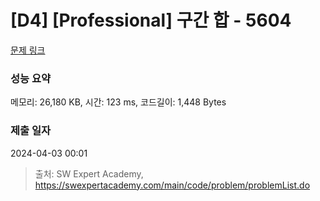 # [D4] [Professional] 구간 합 - 5604 

[문제 링크](https://swexpertacademy.com/main/code/problem/problemDetail.do?contestProbId=AWXGGNB6cnEDFAUo) 

### 성능 요약

메모리: 26,180 KB, 시간: 123 ms, 코드길이: 1,448 Bytes

### 제출 일자

2024-04-03 00:01



> 출처: SW Expert Academy, https://swexpertacademy.com/main/code/problem/problemList.do